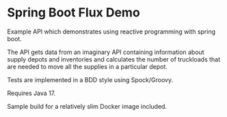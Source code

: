 # Spring Boot Flux Demo

Example API which demonstrates using reactive programming with spring boot.

The API gets data from an imaginary API containing information about supply depots and inventories and calculates the number of truckloads that are needed to move all the supplies in a particular depot.

Tests are implemented in a BDD style using Spock/Groovy.

Requires Java 17.

Sample build for a relatively slim Docker image included.
